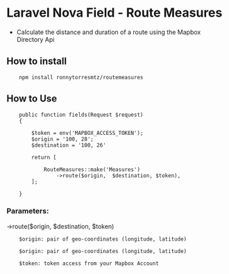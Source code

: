 # Laravel Nova Field - Route Measures

- Calculate the distance and duration of a route using the Mapbox Directory Api

## How to install

        npm install ronnytorresmtz/routemeasures


## How to Use


        public function fields(Request $request)
        {

            $token = env('MAPBOX_ACCESS_TOKEN');
            $origin = '100, 28';
            $destination = '100, 26'
                    
            return [
                
                RouteMeasures::make('Measures')
                    ->route($origin,  $destination, $token),
            ];
        
        }

### Parameters:

->route($origin, $destination, $token)

        $origin: pair of geo-coordinates (longitude, latitude)

        $origin: pair of geo-coordinates (longitude, latitude)

        $token: token access from your Mapbox Account



